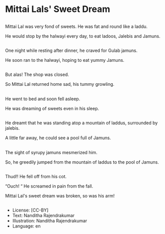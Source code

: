 # Mittai Lals' Sweet Dream

##
Mittai Lal was very fond of sweets. He was fat and round like a laddu.

He would stop by the halwayi every day, to eat ladoos, Jalebis and Jamuns.

##
One night while resting after dinner, he craved for Gulab jamuns.

He soon ran to the halwayi, hoping to eat yummy Jamuns.

##
But alas! The shop was closed.

So Mittai Lal returned home sad, his tummy growling.

##
He went to bed and soon fell asleep.

He was dreaming of sweets even in his sleep.

##
He dreamt that he was standing atop a mountain of laddus, surrounded by jalebis.

A little far away, he could see a pool full of Jamuns.

##
The sight of syrupy jamuns mesmerized him.

So, he greedily jumped from the mountain of laddus to the pool of Jamuns.

##
Thud!! He fell off from his cot.

“Ouch! “ He screamed in pain from the fall.

Mittai Lal's sweet dream was broken, so was his arm!

##
* License: [CC-BY]
* Text: Nanditha Rajendrakumar
* Illustration: Nanditha Rajendrakumar
* Language: en
